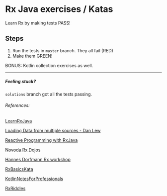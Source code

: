 # Rx Java exercises / Katas

Learn Rx by making tests PASS!

## Steps
1. Run the tests in `master` branch. They all fail (RED)
2. Make them GREEN!

BONUS: Kotlin collection exercises as well.

---
##### Feeling stuck?

`solutions` branch got all the tests passing.

###### References:
[LearnRxJava](https://github.com/jhusain/learnrxjava)

[Loading Data from multiple sources - Dan Lew](http://blog.danlew.net/2015/06/22/loading-data-from-multiple-sources-with-rxjava/)

[Reactive Programming with RxJava](http://shop.oreilly.com/product/0636920042228.do)

[Novoda Rx Dojos](https://github.com/novoda/dojos/tree/master/workshops/RxJava)

[Hannes Dorfmann Rx workshop](https://github.com/sockeqwe/rxworkshop)

[RxBasicsKata](https://github.com/sergiiz/RxBasicsKata)

[KotlinNotesForProfessionals](http://books.goalkicker.com/KotlinBook/)

[RxRiddles](https://github.com/vanniktech/RxRiddles)
